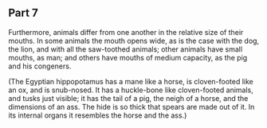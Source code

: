 ## Part 7

Furthermore, animals differ from one another in the relative size of their mouths.
In some animals the mouth opens wide, as is the case with the dog, the lion, and with all the saw-toothed animals; other animals have small mouths, as man; and others have mouths of medium capacity, as the pig and his congeners.

(The Egyptian hippopotamus has a mane like a horse, is cloven-footed like an ox, and is snub-nosed.
It has a huckle-bone like cloven-footed animals, and tusks just visible; it has the tail of a pig, the neigh of a horse, and the dimensions of an ass.
The hide is so thick that spears are made out of it.
In its internal organs it resembles the horse and the ass.)

